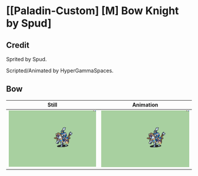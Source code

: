 # [\[Paladin-Custom\] \[M\] Bow Knight by Spud]

## Credit

Sprited by Spud.

Scripted/Animated by HyperGammaSpaces.
	
## Bow

| Still | Animation |
| :---: | :-------: |
| ![Bow still](./Bow_000.png) | ![Bow animation](./Bow.gif) |
